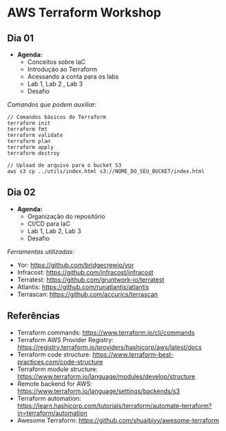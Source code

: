 # AWS Terraform Workshop

## Dia 01

- **Agenda:**
  - Conceitos sobre IaC
  - Introdução ao Terraform
  - Acessando a conta para os labs
  - Lab 1, Lab 2 , Lab 3
  - Desafio

_Comandos que podem auxiliar:_

```
// Comandos básicos do Terraform
terraform init
terraform fmt
terraform validate
terraform plan
terraform apply
terraform destroy

// Upload de arquivo para o bucket S3
aws s3 cp ../utils/index.html s3://NOME_DO_SEU_BUCKET/index.html
```

## Dia 02

- **Agenda:**
  - Organização do repositório
  - CI/CD para IaC
  - Lab 1, Lab 2, Lab 3
  - Desafio

_Ferramentas utilizadas:_

- Yor: https://github.com/bridgecrewio/yor
- Infracost: https://github.com/infracost/infracost
- Terratest: https://github.com/gruntwork-io/terratest
- Atlantis: https://github.com/runatlantis/atlantis
- Terrascan: https://github.com/accurics/terrascan

## Referências

- Terraform commands: https://www.terraform.io/cli/commands
- Terraform AWS Provider Registry: https://registry.terraform.io/providers/hashicorp/aws/latest/docs
- Terraform code structure: https://www.terraform-best-practices.com/code-structure
- Terraform module structure: https://www.terraform.io/language/modules/develop/structure
- Remote backend for AWS: https://www.terraform.io/language/settings/backends/s3
- Terraform automation: https://learn.hashicorp.com/tutorials/terraform/automate-terraform?in=terraform/automation
- Awesome Terraform: https://github.com/shuaibiyy/awesome-terraform
